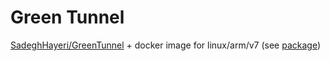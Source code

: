 # Green Tunnel

[SadeghHayeri/GreenTunnel](https://github.com/SadeghHayeri/GreenTunnel) + docker image for linux/arm/v7 (see [package](//github.com/aiosk/docker-green-tunnel/pkgs/container/green-tunnel))